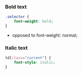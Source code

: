 ### Bold text
```css
.selector {
	font-weight: bold;
}
```

- opposed to font-weight: normal;

### Italic text
```css
td[class="current"] {
	font-style: italic;
}
```
